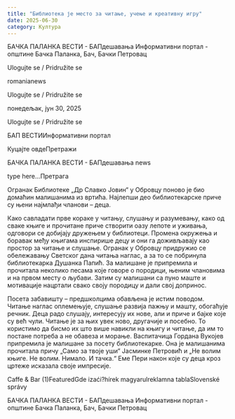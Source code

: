 ```yaml
---
title: "Библиотека је место за читање, учење и креативну игру"
date: 2025-06-30
category: Култура
---
```


БАЧКА ПАЛАНКА ВЕСТИ - БАПдешавања Информативни портал - општине Бачка Паланка, Бач, Бачки Петровац

Ulogujte se / Pridružite se

romanianews

Ulogujte se / Pridružite se

понедељак, јун 30, 2025

Ulogujte se / Pridružite se

БАП ВЕСТИИнформативни портал

Куцајте овдеПретражи

БАЧКА ПАЛАНКА ВЕСТИ - БАПдешавања news

type here...Претрага

Огранак Библиотеке „Др Славко Јовин“ у Обровцу поново је био домаћин малишанима из вртића. Најлепши део библиотекарске приче су њени најмлађи чланови – деца.

Како савладати прве кораке у читању, слушању и разумевању, како од сваке књиге и прочитане приче створити оазу лепоте и уживања, одговори се добијају дружењем у библиотеци. Промена окружења и боравак међу књигама инспирише децу и они га доживљавају као простор за читање и слушање.
Огранак у Обровцу придружио се обележавању Светског дана читања наглас, а за то се побринула библиотекарка Душанка Папић. За малишане је припремила и прочитала неколико песама које говоре о породици, њеним члановима и на првом месту о љубави. Затим су малишани са пуно маште и мотивације нацртали свако своју породицу и дали свој допринос.


Посета забавишту – предшколцима обављена је истим поводом. Читање наглас оплемењује, слушање развија пажњу и машту, обогаћује речник. Деца радо слушају, интересују их нове, али и приче и бајке које су већ чули. Читање је за њих увек ново, другачије и посебно. То користимо да бисмо их што више навикли на књигу и читање, да им то постане потреба а не обавеза и морање.
Васпитачица Гордана Вукојев припремила је малишане за посету библиотекарке. Она је малишанима прочитала причу „Само за твоје уши“ Јасминке Петровић и „Не волим књиге. Не волим. Нимало. И тачка.“ Еме Пери након које су деца кроз цртеже исказала своје импресије.

Caffe & Bar (1)FeaturedGde izaći?hírek magyarulreklamna tablaSlovenské správy

БАЧКА ПАЛАНКА ВЕСТИ - БАПдешавања Информативни портал - општине Бачка Паланка, Бач, Бачки Петровац
